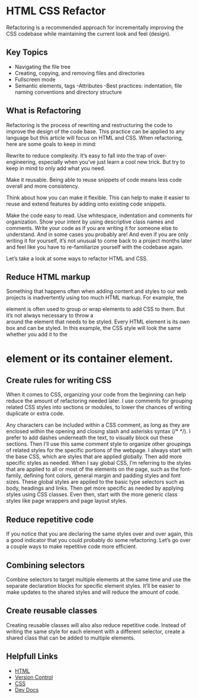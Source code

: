 
# HTML CSS Refactor

Refactoring is a recommended approach for incrementally improving the CSS codebase while maintaining the current look and feel (design).


## Key Topics

- Navigating the file tree
- Creating, copying, and removing files and directories
- Fullscreen mode
- Semantic elements, tags
-Attributes
-Best practices: indentation, file naming conventions and directory structure


## What is Refactoring 
Refactoring is the process of rewriting and restructuring the code to improve the design of the code base. This practice can be applied to any language but this article will focus on HTML and CSS. When refactoring, here are some goals to keep in mind:

Rewrite to reduce complexity. It’s easy to fall into the trap of over-engineering, especially when you’ve just learn a cool new trick. But try to keep in mind to only add what you need.

Make it reusable. Being able to reuse snippets of code means less code overall and more consistency.

Think about how you can make it flexible. This can help to make it easier to reuse and extend features by adding onto existing code snippets.

Make the code easy to read. Use whitespace, indentation and comments for organization. Show your intent by using descriptive class names and comments. Write your code as if you are writing it for someone else to understand. And in some cases you probably are! And even if you are only writing it for yourself, it’s not unusual to come back to a project months later and feel like you have to re-familiarize yourself with the codebase again.

Let’s take a look at some ways to refactor HTML and CSS.
## Reduce HTML markup
Something that happens often when adding content and styles to our web projects is inadvertently using too much HTML markup. For example, the <div> element is often used to group or wrap elements to add CSS to them. But it’s not always necessary to throw a <div> around the element that needs to be styled. Every HTML element is its own box and can be styled. In this example, the CSS style will look the same whether you add it to the <h1> element or its container element.

## Create rules for writing CSS
When it comes to CSS, organizing your code from the beginning can help reduce the amount of refactoring needed later. I use comments for grouping related CSS styles into sections or modules, to lower the chances of writing duplicate or extra code.

Any characters can be included within a CSS comment, as long as they are enclosed within the opening and closing slash and asterisks syntax (/* */). I prefer to add dashes underneath the text, to visually block out these sections. Then I’ll use this same comment style to organize other groupings of related styles for the specific portions of the webpage.
I always start with the base CSS, which are styles that are applied globally. Then add more specific styles as needed. When I say global CSS, I’m referring to the styles that are applied to all or most of the elements on the page, such as the font-family, defining font colors, general margin and padding styles and font sizes. These global styles are applied to the basic type selectors such as body, headings and links. Then get more specific as needed by applying styles using CSS classes. Even then, start with the more generic class styles like page wrappers and page layout styles.
## Reduce repetitive code
If you notice that you are declaring the same styles over and over again, this a good indicator that you could probably do some refactoring. Let’s go over a couple ways to make repetitive code more efficient.
## Combining selectors
Combine selectors to target multiple elements at the same time and use the separate declaration blocks for specific element styles. It’ll be easier to make updates to the shared styles and will reduce the amount of code.

## Create reusable classes
Creating reusable classes will also also reduce repetitive code. Instead of writing the same style for each element with a different selector, create a shared class that can be added to multiple elements. 
## Helpfull Links

 - [HTML](https://developer.mozilla.org/en-US/docs/Web/HTML)
 - [Version Control](https://en.wikipedia.org/wiki/Version_control)
 - [CSS](https://developer.mozilla.org/en-US/docs/Web/CSS)
 - [Dev Docs](https://devdocs.io/)


